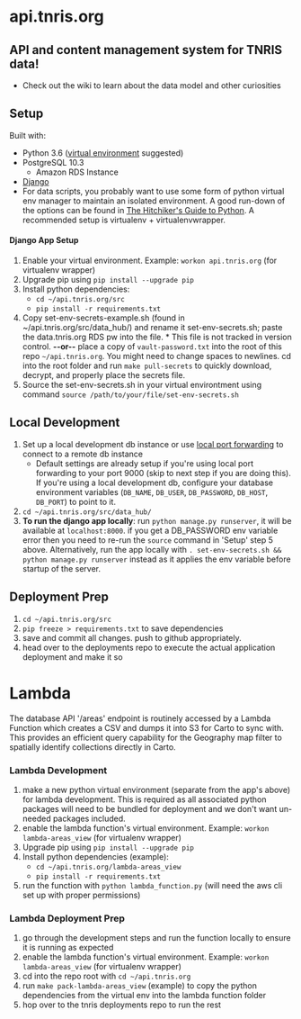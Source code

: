 # api.tnris.org

## API and content management system for TNRIS data!
* Check out the wiki to learn about the data model and other curiosities

## Setup

Built with:
* Python 3.6 ([virtual environment](https://howchoo.com/g/nwewzjmzmjc/a-guide-to-python-virtual-environments-with-virtualenvwrapper) suggested)
* PostgreSQL 10.3
  * Amazon RDS Instance
* [Django](https://docs.djangoproject.com/en/2.0/topics/install/)
* For data scripts, you probably want to use some form of python virtual env manager to maintain an isolated environment. A good run-down of the options can be found in [The Hitchiker's Guide to Python](http://docs.python-guide.org/en/latest/dev/virtualenvs/). A recommended setup is virtualenv + virtualenvwrapper.

#### Django App Setup
1. Enable your virtual environment. Example: `workon api.tnris.org` (for virtualenv wrapper)
2. Upgrade pip using `pip install --upgrade pip`
3. Install python dependencies:
   * `cd ~/api.tnris.org/src`
   * `pip install -r requirements.txt`
4. Copy set-env-secrets-example.sh (found in ~/api.tnris.org/src/data_hub/) and rename it set-env-secrets.sh; paste the data.tnris.org RDS pw into the file. * This file is not tracked in version control. **--or--** place a copy of `vault-password.txt` into the root of this repo `~/api.tnris.org`. You might need to change spaces to newlines. cd into the root folder and run `make pull-secrets` to quickly download, decrypt, and properly place the secrets file.
5. Source the set-env-secrets.sh in your virtual environtment using command `source /path/to/your/file/set-env-secrets.sh`

## Local Development
1. Set up a local development db instance or use [local port forwarding](https://blog.trackets.com/2014/05/17/ssh-tunnel-local-and-remote-port-forwarding-explained-with-examples.html) to connect to a remote db instance
   * Default settings are already setup if you're using local port forwarding to your port 9000 (skip to next step if you are doing this). If you're using a local development db, configure your database environment variables (`DB_NAME`, `DB_USER`, `DB_PASSWORD`, `DB_HOST`, `DB_PORT`) to point to it.
2. `cd ~/api.tnris.org/src/data_hub/`
3. **To run the django app locally**: run `python manage.py runserver`, it will be available at `localhost:8000`. if you get a DB_PASSWORD env variable error then you need to re-run the `source` command in 'Setup' step 5 above. Alternatively, run the app locally with `. set-env-secrets.sh && python manage.py runserver` instead as it applies the env variable before startup of the server.

## Deployment Prep

1. `cd ~/api.tnris.org/src`
1. `pip freeze > requirements.txt` to save dependencies
1. save and commit all changes. push to github appropriately.
1. head over to the deployments repo to execute the actual application deployment and make it so

# Lambda

The database API '/areas' endpoint is routinely accessed by a Lambda Function which
creates a CSV and dumps it into S3 for Carto to sync with. This provides an efficient
query capability for the Geography map filter to spatially identify collections directly
in Carto.

### Lambda Development
1. make a new python virtual environment (separate from the app's above) for lambda development. This is required as all associated python packages will need to be bundled
for deployment and we don't want un-needed packages included.
2. enable the lambda function's virtual environment. Example: `workon lambda-areas_view` (for virtualenv wrapper)
3. Upgrade pip using `pip install --upgrade pip`
4. Install python dependencies (example):
   * `cd ~/api.tnris.org/lambda-areas_view`
   * `pip install -r requirements.txt`
5. run the function with `python lambda_function.py` (will need the aws cli set up with proper permissions)

### Lambda Deployment Prep
1. go through the development steps and run the function locally to ensure it is running as expected
2. enable the lambda function's virtual environment. Example: `workon lambda-areas_view` (for virtualenv wrapper)
3. cd into the repo root with `cd ~/api.tnris.org`
4. run `make pack-lambda-areas_view` (example) to copy the python dependencies from the virtual env into the lambda function folder
5. hop over to the tnris deployments repo to run the rest
